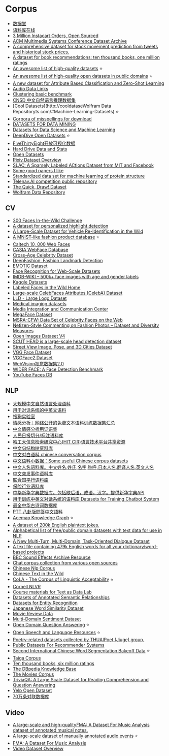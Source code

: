 # Corpus

- [数据堂](http://more.datatang.com/)
- [语料库在线](http://www.cncorpus.org/index.aspx)
- [3 Million Instacart Orders, Open Sourced](https://www.instacart.com/datasets/grocery-shopping-2017)
- [ACM Multimedia Systems Conference Dataset Archive](http://traces.cs.umass.edu/index.php/Mmsys/Mmsys)
- [A comprehensive dataset for stock movement prediction from tweets and historical stock prices.](https://github.com/yumoxu/stocknet-dataset)
- [A dataset for book recommendations: ten thousand books, one million ratings](https://www.kaggle.com/zygmunt/goodbooks-10k)
- [An awesome list of high-quality datasets](https://webhose.io/datasets) :star:
- [An awesome list of high-quality open datasets in public domains](https://github.com/caesar0301/awesome-public-datasets) :star:
- [A new dataset for Attribute Based Classification and Zero-Shot Learning](http://cvml.ist.ac.at/AwA2/)
- [Audio Data Links](https://github.com/robmsmt/ASR_Audio_Data_Links)
- [Clustering basic benchmark](https://cs.joensuu.fi/sipu/datasets/)
- [CNSD 中文自然语言推理数据集](https://github.com/zengjunjun/CNSD)
- [Cool Datasets](http://cooldataseWolfram Data Repositoryts.com/#Machine-Learning-Datasets) :star:
- [Corpora of misspellings for download](http://www.dcs.bbk.ac.uk/~ROGER/corpora.html)
- [DATASETS FOR DATA MINING](http://www.inf.ed.ac.uk/teaching/courses/dme/html/datasets0405.html)
- [Datasets for Data Science and Machine Learning](https://elitedatascience.com/datasets)
- [DeepDive Open Datasets](http://deepdive.stanford.edu/opendata/) :star:
- [FiveThirtyEight开放可视化数据](https://www.weibo.com/fly51fly?is_all=1#_rnd1518270026401)
- [Hard Drive Data and Stats](https://www.backblaze.com/b2/hard-drive-test-data.html)
- [Open Datasets](https://skymind.ai/wiki/open-datasets)
- [Pixiv Dataset Overview](https://github.com/jerryli27/pixiv_dataset)
- [SLAC: A Sparsely Labeled ACtions Dataset from MIT and Facebook](http://slac.csail.mit.edu/)
- [Some good papers I like](https://github.com/hoangcuong2011/Good-Papers)
- [Standardized data set for machine learning of protein structure](https://github.com/aqlaboratory/proteinnet)
- [Telenav.AI competition public repository](https://github.com/Telenav/Telenav.AI)
- [The Quick, Draw! Dataset](https://github.com/googlecreativelab/quickdraw-dataset)
- [Wolfram Data Repository](https://datarepository.wolframcloud.com/)


## CV

- [300 Faces In-the-Wild Challenge](https://ibug.doc.ic.ac.uk/resources/300-W/)
- [A dataset for personalized highlight detection](https://github.com/gifs/personalized-highlights-dataset)
- [A Large-Scale Dataset for Vehicle Re-Identification in the Wild](https://github.com/PKU-IMRE/VERI-Wild)
- [A MNIST-like fashion product database](https://github.com/zalandoresearch/fashion-mnist) :star:
- [Caltech 10, 000 Web Faces](http://www.vision.caltech.edu/Image_Datasets/Caltech_10K_WebFaces/#Download)
- [CASIA WebFace Database](http://www.cbsr.ia.ac.cn/english/CASIA-WebFace-Database.html)
- [Cross-Age Celebrity Dataset](http://bcsiriuschen.github.io/CARC/)
- [DeepFashion: Fashion Landmark Detection](http://mmlab.ie.cuhk.edu.hk/projects/DeepFashion/LandmarkDetection.html)
- [EMOTIC Dataset](http://sunai.uoc.edu/emotic/)
- [Face Recognition for Web-Scale Datasets](http://enriquegortiz.com/wordpress/enriquegortiz/research/face-recognition/webscale-face-recognition/)
- [IMDB-WIKI – 500k+ face images with age and gender labels](https://data.vision.ee.ethz.ch/cvl/rrothe/imdb-wiki/)
- [Kaggle Datasets](https://www.kaggle.com/datasets)
- [Labeled Faces in the Wild Home](http://vis-www.cs.umass.edu/lfw/)
- [Large-scale CelebFaces Attributes (CelebA) Dataset](http://mmlab.ie.cuhk.edu.hk/projects/CelebA.html)
- [LLD - Large Logo Dataset](https://data.vision.ee.ethz.ch/cvl/lld/)
- [Medical imaging datasets](https://github.com/sfikas/medical-imaging-datasets)
- [Media Integration and Communication Center](https://www.micc.unifi.it/resources/)
- [MegaFace Dataset](http://megaface.cs.washington.edu/dataset/download.html)
- [MSRA-CFW: Data Set of Celebrity Faces on the Web](https://www.microsoft.com/en-us/research/project/msra-cfw-data-set-of-celebrity-faces-on-the-web/?from=http%3A%2F%2Fresearch.microsoft.com%2Fen-us%2Fprojects%2Fmsra-cfw%2Fcasia)
- [Netizen-Style Commenting on Fashion Photos – Dataset and Diversity Measures](https://mashyu.github.io/NSC/)
- [Open Images Dataset V4](https://storage.googleapis.com/openimages/web/index.html)
- [SCUT HEAD is a large-scale head detection dataset](https://github.com/HCIILAB/SCUT-HEAD-Dataset-Release)
- [Street View Image, Pose, and 3D Cities Dataset](https://github.com/amir32002/3D_Street_View)
- [VGG Face Dataset](http://www.robots.ox.ac.uk/~vgg/data/vgg_face/)
- [VGGFace2 Dataset](http://www.robots.ox.ac.uk/~vgg/data/vgg_face2/)
- [WebVision视觉数据集2.0](http://www.vision.ee.ethz.ch/webvision/index.html)
- [WIDER FACE: A Face Detection Benchmark](http://mmlab.ie.cuhk.edu.hk/projects/WIDERFace/)
- [YouTube Faces DB](https://www.cs.tau.ac.il/~wolf/ytfaces/)

## NLP

- [大规模中文自然语言处理语料](https://github.com/brightmart/nlp_chinese_corpus)
- [用于对话系统的中英文语料](https://github.com/candlewill/Dialog_Corpus)
- [搜狗实验室](http://www.sogou.com/labs/)
- [情感分析︱网络公开的免费文本语料训练数据集汇总](http://blog.csdn.net/sinat_26917383/article/details/51321505)
- [中文情感分析用词语集](http://www.keenage.com/html/c_bulletin_2007.htm)
- [人民日报切分/标注语料库](http://www.icl.pku.edu.cn/icl_res/)
- [哈工大信息检索研究中心(HIT CIR)语言技术平台共享资源](http://ir.hit.edu.cn/demo/ltp/Sharing_Plan.htm)
- [中文句结构树资料库](http://turing.iis.sinica.edu.tw/treesearch/)
- [中文对白语料 chinese conversation corpus](https://github.com/rustch3n/dgk_lost_conv)
- [中文语料小数据：Some useful Chinese corpus datasets](https://github.com/crownpku/Small-Chinese-Corpus)
- [中文人名语料库。中文姓名,姓氏,名字,称呼,日本人名,翻译人名,英文人名](https://github.com/wainshine/Chinese-Names-Corpus)
- [中文突发事件语料库](https://github.com/shijiebei2009/CEC-Corpus)
- [联合国平行语料库](https://conferences.unite.un.org/UNCorpus/zh)
- [保险行业语料库](https://github.com/Samurais/insuranceqa-corpus-zh)
- [中华新华字典数据库。包括歇后语，成语，汉字。提供新华字典API](https://github.com/pwxcoo/chinese-xinhua)
- [用于训练中英文对话系统的语料库 Datasets for Training Chatbot System](https://github.com/candlewill/Dialog_Corpus)
- [最全中华古诗词数据库](https://github.com/chinese-poetry/chinese-poetry)
- [PTT 八卦版問答中文語料](https://github.com/zake7749/Gossiping-Chinese-Corpus)
- [Acemap Knowledge Graph](http://acemap.sjtu.edu.cn/app/AceKG/) :star:
- [A dataset of 200k English plaintext jokes.](https://github.com/taivop/joke-dataset)
- [Alphabetical list of free/public domain datasets with text data for use in NLP](https://github.com/niderhoff/nlp-datasets)
- [A New Multi-Turn, Multi-Domain, Task-Oriented Dialogue Dataset](https://nlp.stanford.edu/blog/a-new-multi-turn-multi-domain-task-oriented-dialogue-dataset/)
- [A text file containing 479k English words for all your dictionary/word-based projects](https://github.com/dwyl/english-words)
- [BBC Sound Effects Archive Resource](http://bbcsfx.acropolis.org.uk/index)
- [Chat corpus collection from various open sources](https://github.com/Marsan-Ma/chat_corpus)
- [Chinese Nlp Corpus](https://github.com/SophonPlus/ChineseNlpCorpus)
- [Chinese Text in the Wild](https://ctwdataset.github.io/)
- [CoLA - The Corpus of Linguistic Acceptability](https://nyu-mll.github.io/CoLA/) :star:
- [Cornell NLVR](http://lic.nlp.cornell.edu/nlvr/)
- [Course materials for Text as Data Lab](https://github.com/leslie-huang/Text-as-Data-Lab-Spr2018)
- [Datasets of Annotated Semantic Relationships](https://github.com/davidsbatista/Annotated-Semantic-Relationships-Datasets)
- [Datasets for Entity Recognition](https://github.com/juand-r/entity-recognition-datasets)
- [Japanese Word Similarity Dataset](https://github.com/tmu-nlp/JapaneseWordSimilarityDataset)
- [Movie Review Data](http://www.cs.cornell.edu/people/pabo/movie-review-data/)
- [Multi-Domain Sentiment Dataset](http://www.cs.jhu.edu/~mdredze/datasets/sentiment/)
- [Open Domain Question Answering](https://ai.google.com/research/NaturalQuestions) :star:
- [Open Speech and Language Resources](http://www.openslr.org/33) :star:
- [Poetry-related datasets collected by THUAIPoet (Jiuge) group.](https://github.com/THUNLP-AIPoet/Datasets)
- [Public Datasets For Recommender Systems](https://github.com/caserec/Datasets-for-Recommneder-Systems)
- [Second International Chinese Word Segmentation Bakeoff Data](http://sighan.cs.uchicago.edu/bakeoff2005/) :star:
- [Taiga Сorpus](https://tatianashavrina.github.io/taiga_site/)
- [Ten thousand books, six million ratings](https://github.com/zygmuntz/goodbooks-10k)
- [The DBpedia Knowledge Base](http://wiki.dbpedia.org/about)
- [The Movies Corpus](https://corpus.byu.edu/movies/)
- [TriviaQA: A Large Scale Dataset for Reading Comprehension and Question Answering](http://nlp.cs.washington.edu/triviaqa/)
- [Yelp Open Dataset](https://www.yelp.com/dataset)
- [70万条对联数据库](https://github.com/wb14123/couplet-dataset)

## Video

- [A large-scale and high-qualityFMA: A Dataset For Music Analysis dataset of annotated musical notes.](https://magenta.tensorflow.org/datasets/nsynth)
- [A large-scale dataset of manually annotated audio events](https://research.google.com/audioset/) :star:
- [FMA: A Dataset For Music Analysis](https://github.com/mdeff/fma)
- [Video Dataset Overview](https://www.di.ens.fr/~miech/datasetviz/)
